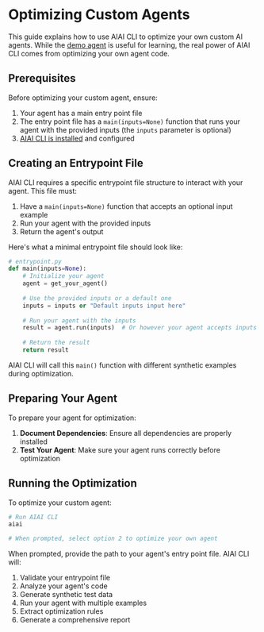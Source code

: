 # Optimizing Custom Agents

This guide explains how to use AIAI CLI to optimize your own custom AI agents. While the [demo agent](demo-email-agent.md) is useful for learning, the real power of AIAI CLI comes from optimizing your own agent code.

## Prerequisites

Before optimizing your custom agent, ensure:

1. Your agent has a main entry point file 
2. The entry point file has a `main(inputs=None)` function that runs your agent with the provided inputs (the `inputs` parameter is optional)
3. [AIAI CLI is installed](../getting-started/getting-started.md) and configured

## Creating an Entrypoint File

AIAI CLI requires a specific entrypoint file structure to interact with your agent. This file must:

1. Have a `main(inputs=None)` function that accepts an optional input example
2. Run your agent with the provided inputs
3. Return the agent's output

Here's what a minimal entrypoint file should look like:

```python
# entrypoint.py
def main(inputs=None):
    # Initialize your agent
    agent = get_your_agent()
    
    # Use the provided inputs or a default one
    inputs = inputs or "Default inputs input here"
    
    # Run your agent with the inputs
    result = agent.run(inputs)  # Or however your agent accepts inputs
    
    # Return the result
    return result
```

AIAI CLI will call this `main()` function with different synthetic examples during optimization.

## Preparing Your Agent

To prepare your agent for optimization:

1. **Document Dependencies**: Ensure all dependencies are properly installed
2. **Test Your Agent**: Make sure your agent runs correctly before optimization

## Running the Optimization

To optimize your custom agent:

```bash
# Run AIAI CLI
aiai

# When prompted, select option 2 to optimize your own agent
```

When prompted, provide the path to your agent's entry point file. AIAI CLI will:

1. Validate your entrypoint file
2. Analyze your agent's code 
3. Generate synthetic test data
4. Run your agent with multiple examples
5. Extract optimization rules
6. Generate a comprehensive report
